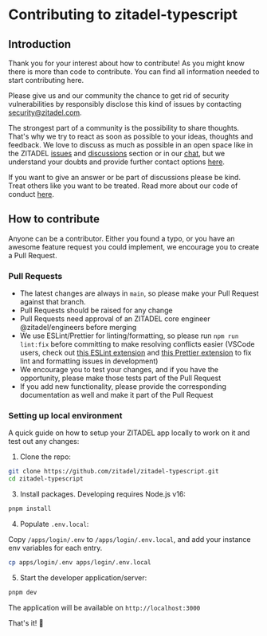 # Contributing to zitadel-typescript

## Introduction

Thank you for your interest about how to contribute! As you might know there is more than code to contribute. You can find all information needed to start contributing here.

Please give us and our community the chance to get rid of security vulnerabilities by responsibly disclose this kind of issues by contacting [security@zitadel.com](mailto:security@zitadel.com).

The strongest part of a community is the possibility to share thoughts. That's why we try to react as soon as possible to your ideas, thoughts and feedback.
We love to discuss as much as possible in an open space like in the ZITADEL [issues](https://github.com/zitadel/zitadel/issues) and [discussions](https://github.com/zitadel/zitadel/discussions) section or in our [chat](https://zitadel.com/chat), but we understand your doubts and provide further contact options [here](https://zitadel.com/contact).

If you want to give an answer or be part of discussions please be kind. Treat others like you want to be treated. Read more about our code of conduct [here](CODE_OF_CONDUCT.md).

## How to contribute

Anyone can be a contributor. Either you found a typo, or you have an awesome feature request you could implement, we encourage you to create a Pull Request.

### Pull Requests

- The latest changes are always in `main`, so please make your Pull Request against that branch.
- Pull Requests should be raised for any change
- Pull Requests need approval of an ZITADEL core engineer @zitadel/engineers before merging
- We use ESLint/Prettier for linting/formatting, so please run `npm run lint:fix` before committing to make resolving conflicts easier (VSCode users, check out [this ESLint extension](https://marketplace.visualstudio.com/items?itemName=dbaeumer.vscode-eslint) and [this Prettier extension](https://marketplace.visualstudio.com/items?itemName=esbenp.prettier-vscode) to fix lint and formatting issues in development)
- We encourage you to test your changes, and if you have the opportunity, please make those tests part of the Pull Request
- If you add new functionality, please provide the corresponding documentation as well and make it part of the Pull Request

### Setting up local environment

A quick guide on how to setup your ZITADEL app locally to work on it and test out any changes:

1. Clone the repo:

```sh
git clone https://github.com/zitadel/zitadel-typescript.git
cd zitadel-typescript
```

3. Install packages. Developing requires Node.js v16:

```sh
pnpm install
```

4. Populate `.env.local`:

Copy `/apps/login/.env` to `/apps/login/.env.local`, and add your instance env variables for each entry.

```sh
cp apps/login/.env apps/login/.env.local
```

5. Start the developer application/server:

```sh
pnpm dev
```

The application will be available on `http://localhost:3000`

That's it! 🎉
